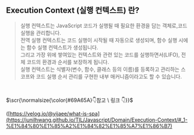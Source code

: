 
## Execution Context (실행 컨텍스트) 란?
> <p>실행 컨텍스트는 JavaScript 코드가 실행될 때 필요한 환경을 담는 객체로,코드 실행을 관리합니다.<br/>전역 실행 컨텍스트는 코드 실행이 시작될 때 자동으로 생성되며, 함수 실행 시에는 함수 실행 컨텍스트가 생성됩니다.<br/>그리고 가장 위에 쌓여있는 컨텍스트와 관련 있는 코드를 실행하면서(LIFO), 전체 코드의 환경과 순서를 보장하게 됩니다. <br/>실행 컨텍스트는 식별자(변수, 함수, 클래스 등의 이름)를 등록하고 관리하는 스코프와 코드 실행 순서 관리를 구현한 내부 매커니즘이라고도 할 수 있습니다.
</p>


</br>
<p>$\scr{\normalsize{\color{#69A65A}👇참고 \ 링크 👇}}$</p>

([https://velog.io/@yijaee/what-is-spa](https://junilhwang.github.io/TIL/Javascript/Domain/Execution-Context/#_1-%E1%84%80%E1%85%A2%E1%84%82%E1%85%A7%E1%86%B7)

</br>


